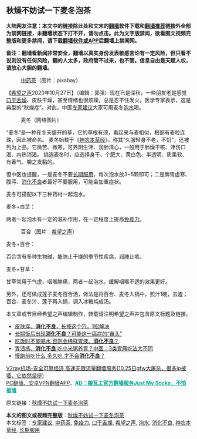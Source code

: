  <h2>秋燥不妨试一下麦冬泡茶</h2> <p class="notice"><b>大陆网友注意：本文中的链接除此处和文末的<a href="https://github.com/bannedbook/fanqiang" >翻墙</a>软件下载和<a href="https://github.com/killgcd/justmysocks/blob/master/README.md">翻墙推荐</a>链接外全部为禁网链接，未翻墙状态下打不开，请勿点击。此为文字版禁闻，欲看图文视频完整版和更多禁闻，请下载<a href="https://github.com/bannedbook/fanqiang">翻墙软件或APP</a>后翻墙上禁闻网。</p><p>备注：翻墙看新闻非常安全，翻墙以真实身份发表敏感言论有一定风险，但只看不说则没有任何风险，翻的人太多，政府管不过来，也不管。信息自由是天赋人权，请放心大胆的翻墙。</b></p>  <div class="entry"> <figure><figcaption><a href="https://www.bannedbook.org/bnews/tag/%E4%B8%AD%E8%8D%AF%E8%8C%B6/" class="st_tag internal_tag" rel="tag" title="标签 中药茶 下的日志">中药茶</a>（图片：pixabay）</figcaption></figure> <p>【<span class='wp_keywordlink_affiliate'><a href="https://www.soundofhope.org" title="希望之声" target="_blank">希望之声</a></span>2020年10月27日】（编辑：郭强）现在已是深秋，一些朋友老是感觉<a href="https://www.bannedbook.org/bnews/tag/%E5%8F%A3%E5%B9%B2%E8%88%8C%E7%87%A5/" class="st_tag internal_tag" rel="tag" title="标签 口干舌燥 下的日志">口干舌燥</a>、皮肤干燥，甚至情绪也很烦躁，总是忍不住发火。医学专家表示，这是典型的“秋燥症”。对此，中医<a href="https://www.bannedbook.org/bnews/tag/%E4%B8%93%E5%AE%B6%E5%BB%BA%E8%AE%AE/" class="st_tag internal_tag" rel="tag" title="标签 专家建议 下的日志">专家建议</a>大家可用麦冬<a href="https://www.bannedbook.org/bnews/tag/%E6%B3%A1%E6%B0%B4/" class="st_tag internal_tag" rel="tag" title="标签 泡水 下的日志">泡水</a>喝。</p> <figure><figcaption>麦冬（网络图片）</figcaption></figure> <p>“麦冬”是一种在冬天盛开的草，它的草根有须，看起来与麦相似，根部有麦粒连珠，因此被命名。 麦冬始载于《<a href="https://www.bannedbook.org/bnews/tag/%E7%A5%9E%E5%86%9C%E6%9C%AC%E8%8D%89%E7%BB%8F/" class="st_tag internal_tag" rel="tag" title="标签 神农本草经 下的日志">神农本草经</a>》，称其“久服轻身不老，不饥”，还被列为上品。它微苦、微寒，可养阴生津、润肺清心，一般用于肺燥干咳、津伤口渴、内热消渴。 挑选麦冬时，应选择身干、个肥大、黄白色、半透明、质柔软、有香气、嚼之发黏的。</p> <p>但中医也提醒，一是麦冬不要<a href="https://www.bannedbook.org/bnews/tag/%E9%95%BF%E6%9C%9F%E6%9C%8D%E7%94%A8/" class="st_tag internal_tag" rel="tag" title="标签 长期服用 下的日志">长期服用</a>，每次泡水放3~5颗即可；二是脾胃虚寒、腹泻、<a href="https://www.bannedbook.org/bnews/tag/%E6%B6%88%E5%8C%96%E4%B8%8D%E8%89%AF/" class="st_tag internal_tag" rel="tag" title="标签 消化不良 下的日志">消化不良</a>者最好不要服用，可能会加重症状。</p> <p>麦冬可搭配以下三种药材一起泡水。</p>  <p>麦冬+白芷：</p> <p>两者一起泡水有一定的滋补作用，在一定程度上提高<a href="https://www.bannedbook.org/bnews/tag/%E5%85%8D%E7%96%AB%E5%8A%9B/" class="st_tag internal_tag" rel="tag" title="标签 免疫力 下的日志">免疫力</a>。</p> <figure><figcaption>百合（图片：<a href="https://www.bannedbook.org/bnews/tag/%e5%b8%8c%e6%9c%9b%e4%b9%8b%e5%a3%b0/" class="st_tag internal_tag" rel="tag" title="标签 希望之声 下的日志">希望之声</a>）</figcaption></figure> <p>麦冬+百合：</p> <p>百合含有多种生物碱，能防止干燥的季节性疾病，润肺止咳。</p>  <p>麦冬+甘草：</p> <p>甘草常用于气虚、咽喉肿痛，两者一起泡水，缓解咽喉不适的效果更好。</p> <p>另外，还可做成莲子麦冬百合汤，做法是将百合、麦冬入锅中，煎汁1碗，去渣；百合、麦冬汁、莲子再入锅，调入冰糖炖成汤。</p> <p>本文章或节目经希望之声编辑制作，转载请注明希望之声并包含原文标题及链接。</p>  <ul class='op-related-articles' title='相关阅读'> <li><a href='https://www.bannedbook.org/bnews/comments/20201005/1408385.html' target='_blank'>皮肤痒、<b>消化不良</b>，长按这个穴，1招解决</a></li> <li><a href='https://www.bannedbook.org/bnews/health/20191211/1239245.html' target='_blank'>长期饭后出现<b>消化不良</b>？可能这一癌症的“苗头”</a></li> <li><a href='https://www.bannedbook.org/bnews/health/20190829/1182372.html' target='_blank'>吃饭时不能喝水 否则会稀释胃液、<b>消化不良</b>？</a></li> <li><a href='https://www.bannedbook.org/bnews/health/20190818/1176705.html' target='_blank'>胃溃疡、<b>消化不良</b> 吃小米粥养胃？中医：3类胃痛吃法大不同</a></li> <li><a href='https://www.bannedbook.org/bnews/health/20190813/1174103.html' target='_blank'>慢跑前吃什么 多久吃 才不会<b>消化不良</b>？</a></li> </ul> <p class="texttj"> <a href="https://www.bannedbook.org/forum23/topic22702.html" target="_blank">V2ray机场-安全可靠经济 高速无限流量翻墙服务(10.25日gfw大屠杀，很多ip被墙，它依然坚挺)</a><br/> <a href="https://github.com/bannedbook/fanqiang/wiki/%E7%A6%81%E9%97%BB%E7%BD%91%E5%AE%89%E5%8D%93%E7%BF%BB%E5%A2%99%E6%96%B0%E9%97%BBAPP" target="_blank">PC翻墙、安卓VPN翻墙APP</a>、<span onclick="window.open('https://github.com/killgcd/justmysocks/blob/master/README.md')" style="font-weight:bold;color:#00A191;cursor:pointer;text-decoration:underline;outline:none">AD：搬瓦工官方翻墙服务Just My Socks，不怕被墙</span></p><p>原文链接：<a class="src_link"  href="https://www.soundofhope.org/post/436078" target="_blank">秋燥不妨试一下麦冬泡茶</a></p><a name='sharetosocial'></a>       <div><b>本文的图文或视频完整版</b>：<a href='https://www.bannedbook.org/bnews/comments/20201027/1421045.html'>秋燥不妨试一下麦冬泡茶</a></div>  </div><!--END ENTRY--> <div class="postfooter"> <div>本文标签：<a href="https://www.bannedbook.org/bnews/tag/%E4%B8%93%E5%AE%B6%E5%BB%BA%E8%AE%AE/" rel="tag">专家建议</a>, <a href="https://www.bannedbook.org/bnews/tag/%E4%B8%AD%E8%8D%AF%E8%8C%B6/" rel="tag">中药茶</a>, <a href="https://www.bannedbook.org/bnews/tag/%E5%85%8D%E7%96%AB%E5%8A%9B/" rel="tag">免疫力</a>, <a href="https://www.bannedbook.org/bnews/tag/%E5%8F%A3%E5%B9%B2%E8%88%8C%E7%87%A5/" rel="tag">口干舌燥</a>, <a href="https://www.bannedbook.org/bnews/tag/%e5%b8%8c%e6%9c%9b%e4%b9%8b%e5%a3%b0/" rel="tag">希望之声</a>, <a href="https://www.bannedbook.org/bnews/tag/%E6%B3%A1%E6%B0%B4/" rel="tag">泡水</a>, <a href="https://www.bannedbook.org/bnews/tag/%E6%B6%88%E5%8C%96%E4%B8%8D%E8%89%AF/" rel="tag">消化不良</a>, <a href="https://www.bannedbook.org/bnews/tag/%E7%A5%9E%E5%86%9C%E6%9C%AC%E8%8D%89%E7%BB%8F/" rel="tag">神农本草经</a>, <a href="https://www.bannedbook.org/bnews/tag/%E9%95%BF%E6%9C%9F%E6%9C%8D%E7%94%A8/" rel="tag">长期服用</a></div>  </div><!--END POSTFOOTER--> 
